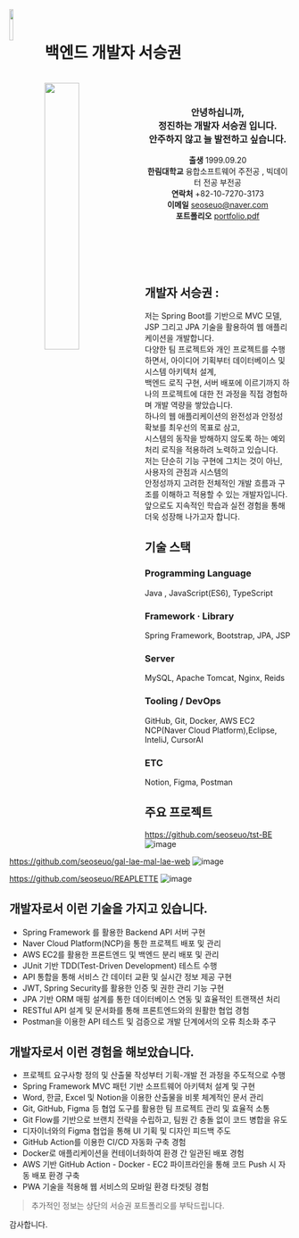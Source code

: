 <img align="left" style="width:12%;" src="https://github.com/user-attachments/assets/41ea3524-de70-4cb5-b185-693498f08c1b"/>



<br>
<h1>백엔드 개발자 서승권</h1>

<br>

<img align="left" style="width:35%;" src="https://github.com/user-attachments/assets/55f3b6c5-c163-429a-9616-436929ffb04f"/>

<div align="center">
<br>
    
### 안녕하십니까,<br>정진하는 개발자 서승권 입니다.<br>안주하지 않고 늘 발전하고 싶습니다.
**출생** 1999.09.20 <br>
**한림대학교** 융합소프트웨어 주전공 , 빅데이터 전공 부전공 <br>
**연락처** +82-10-7270-3173 <br>
**이메일** seoseuo@naver.com <br>
**포트폴리오** [portfolio.pdf](https://github.com/user-attachments/files/20347100/default.pdf) <br>

<br>
<br>



</div>
<br>
<br>

## 개발자 서승권 :

저는 Spring Boot를 기반으로 MVC 모델, JSP 그리고 JPA 기술을 활용하여 웹 애플리케이션을 개발합니다.<br>
다양한 팀 프로젝트와 개인 프로젝트를 수행하면서, 아이디어 기획부터 데이터베이스 및 시스템 아키텍처 설계,<br>
백엔드 로직 구현, 서버 배포에 이르기까지 하나의 프로젝트에 대한 전 과정을 직접 경험하며 개발 역량을 쌓았습니다.<br>
하나의 웹 애플리케이션의 완전성과 안정성 확보를 최우선의 목표로 삼고,<br>
시스템의 동작을 방해하지 않도록 하는 예외 처리 로직을 적용하려 노력하고 있습니다.<br>
저는 단순히 기능 구현에 그치는 것이 아닌, 사용자의 관점과 시스템의<br>
안정성까지 고려한 전체적인 개발 흐름과 구조를 이해하고 적용할 수 있는 개발자입니다.<br>
앞으로도 지속적인 학습과 실전 경험을 통해 더욱 성장해 나가고자 합니다.


## 기술 스택
### Programming Language
 Java , JavaScript(ES6), TypeScript
 
### Framework · Library
 Spring Framework, Bootstrap, JPA, JSP
 
### Server
 MySQL, Apache Tomcat, Nginx, Reids
 
### Tooling / DevOps
 GitHub, Git, Docker, AWS EC2
 NCP(Naver Cloud Platform),Eclipse, InteliJ, CursorAI
 
### ETC
 Notion, Figma, Postman

## 주요 프로젝트
https://github.com/seoseuo/tst-BE
![image](https://github.com/user-attachments/assets/63d7edde-2cee-4b1f-8ba2-6c483e51e1a4)

https://github.com/seoseuo/gal-lae-mal-lae-web
![image](https://github.com/user-attachments/assets/51c05cf8-51a6-484c-9eb2-5c5f564af914)


https://github.com/seoseuo/REAPLETTE
![image](https://github.com/user-attachments/assets/1d7b0ce8-080e-48d7-8156-df679e945064)



## 개발자로서 이런 기술을 가지고 있습니다.

- Spring Framework 를 활용한 Backend API 서버 구현
- Naver Cloud Platform(NCP)을 통한 프로젝트 배포 및 관리
- AWS EC2를 활용한 프론트엔드 및 백엔드 분리 배포 및 관리
- JUnit 기반 TDD(Test-Driven Development) 테스트 수행
- API 통합을 통해 서비스 간 데이터 교환 및 실시간 정보 제공 구현
- JWT, Spring Security를 활용한 인증 및 권한 관리 기능 구현
- JPA 기반 ORM 매핑 설계를 통한 데이터베이스 연동 및 효율적인 트랜잭션 처리
- RESTful API 설계 및 문서화를 통해 프론트엔드와의 원활한 협업 경험
- Postman을 이용한 API 테스트 및 검증으로 개발 단계에서의 오류 최소화 추구

## 개발자로서 이런 경험을 해보았습니다.

- 프로젝트 요구사항 정의 및 산출물 작성부터 기획-개발 전 과정을 주도적으로 수행
- Spring Framework MVC 패턴 기반 소프트웨어 아키텍처 설계 및 구현
- Word, 한글, Excel 및 Notion을 이용한 산출물을 비롯 체계적인 문서 관리
- Git, GitHub, Figma 등 협업 도구를 활용한 팀 프로젝트 관리 및 효율적 소통
- Git Flow를 기반으로 브랜치 전략을 수립하고, 팀원 간 충돌 없이 코드 병합을 유도
- 디자이너와의 Figma 협업을 통해 UI 기획 및 디자인 피드백 주도
- GitHub Action를 이용한 CI/CD 자동화 구축 경험
- Docker로 애플리케이션을 컨테이너화하여 환경 간 일관된 배포 경험
- AWS 기반 GitHub Action - Docker - EC2 파이프라인을 통해 코드 Push 시 자동 배포 환경 구축
- PWA 기술을 적용해 웹 서비스의 모바일 환경 타겟팅 경험

> 추가적인 정보는 상단의 서승권 포트폴리오를 부탁드립니다.

감사합니다.

